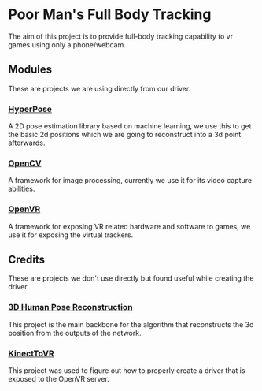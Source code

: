 # Poor Man's Full Body Tracking

The aim of this project is to provide full-body tracking capability to vr games using only a phone/webcam.

## Modules
These are projects we are using directly from our driver.

### [HyperPose](https://github.com/tensorlayer/hyperpose)
A 2D pose estimation library based on machine learning, we use this to get the basic 2d positions which we are going to 
reconstruct into a 3d point afterwards.

### [OpenCV](https://github.com/opencv/opencv)
A framework for image processing, currently we use it for its video capture abilities.

### [OpenVR](https://github.com/ValveSoftware/openvr)
A framework for exposing VR related hardware and software to games, we use it for exposing the virtual trackers.

## Credits
These are projects we don't use directly but found useful while creating the driver.

### [3D Human Pose Reconstruction](https://github.com/cflamant/3d-pose-reconstruction)
This project is the main backbone for the algorithm that reconstructs the 3d position from the outputs 
of the network. 

### [KinectToVR](https://github.com/KinectToVR/KinectToVR)
This project was used to figure out how to properly create a driver that is exposed to the OpenVR server.
